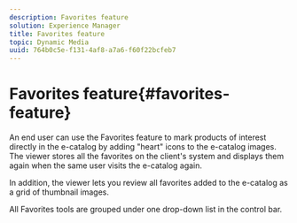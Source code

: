```yaml
---
description: Favorites feature
solution: Experience Manager
title: Favorites feature
topic: Dynamic Media
uuid: 764b0c5e-f131-4af8-a7a6-f60f22bcfeb7
---
```


# Favorites feature{#favorites-feature}

An end user can use the Favorites feature to mark products of interest directly in the e-catalog by adding "heart" icons to the e-catalog images. The viewer stores all the favorites on the client's system and displays them again when the same user visits the e-catalog again.

In addition, the viewer lets you review all favorites added to the e-catalog as a grid of thumbnail images.

All Favorites tools are grouped under one drop-down list in the control bar. 
